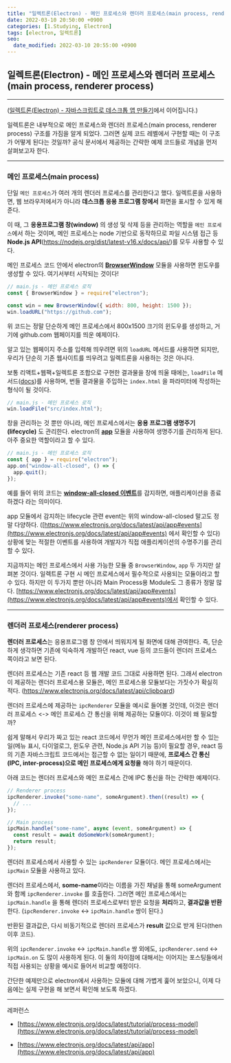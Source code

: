 ```yaml
---
title: "일렉트론(Electron) - 메인 프로세스와 렌더러 프로세스(main process, renderer process)"
date: 2022-03-10 20:50:00 +0900
categories: [1.Studying, Electron]
tags: [electron, 일렉트론]
seo:
  date_modified: 2022-03-10 20:55:00 +0900
---
```


## **일렉트론(Electron) - 메인 프로세스와 렌더러 프로세스(main process, renderer process)**

---

([일렉트론(Electron) - 자바스크립트로 데스크톱 앱 만들기](https://chanhuiseok.github.io/posts/electron-1/)에서 이어집니다.)

일렉트론은 내부적으로 메인 프로세스와 렌더러 프로세스(main process, renderer process) 구조를 가짐을 알게 되었다. 그러면 실제 코드 레벨에서 구현할 때는 이 구조가 어떻게 된다는 것일까? 공식 문서에서 제공하는 간략한 예제 코드들로 개념을 먼저 살펴보고자 한다.

---

### **메인 프로세스(main process)**

단일 `메인 프로세스`가 여러 개의 렌더러 프로세스를 관리한다고 했다. 일렉트론을 사용하면, 웹 브라우저에서가 아니라 **데스크톱 응용 프로그램 창에서** 화면을 표시할 수 있게 해 준다.

이 때, 그 **응용프로그램 창(window)** 의 생성 및 삭제 등을 관리하는 역할을 `메인 프로세스`에서 하는 것이며, 메인 프로세스는 node 기반으로 동작하므로 파일 시스템 접근 등 **Node.js API**(https://nodejs.org/dist/latest-v16.x/docs/api/)를 모두 사용할 수 있다.

메인 프로세스 코드 안에서 electron의 [**BrowserWindow**](https://www.electronjs.org/docs/latest/api/browser-window) 모듈을 사용하면 윈도우를 생성할 수 있다. 여기서부터 시작되는 것이다!

```js
// main.js - 메인 프로세스 로직
const { BrowserWindow } = require("electron");

const win = new BrowserWindow({ width: 800, height: 1500 });
win.loadURL("https://github.com");
```

위 코드는 정말 단순하게 메인 프로세스에서 800x1500 크기의 윈도우를 생성하고, 거기에 github.com 웹페이지를 띄운 예제이다.

알고 있는 웹페이지 주소를 입력해 띄우려면 위의 `loadURL` 메서드를 사용하면 되지만, 우리가 단순히 기존 웹사이트를 띄우려고 일렉트론을 사용하는 것은 아니다.

보통 리액트+웹팩+일렉트론 조합으로 구현한 결과물을 창에 띄울 때에는, `loadFile` 메서드([docs](https://www.electronjs.org/docs/latest/api/web-contents#contentsloadfilefilepath-options))를 사용하며, 번들 결과물을 주입하는 `index.html` 을 파라미터에 작성하는 형식이 될 것이다.

```js
// main.js - 메인 프로세스 로직
win.loadFile("src/index.html");
```

창을 관리하는 것 뿐만 아니라, 메인 프로세스에서는 **응용 프로그램 생명주기(lifecycle)** 도 관리한다. electron의 **[app](https://www.electronjs.org/docs/latest/api/app)** 모듈을 사용하여 생명주기를 관리하게 된다. 아주 중요한 역할이라고 할 수 있다.

```js
// main.js - 메인 프로세스 로직
const { app } = require("electron");
app.on("window-all-closed", () => {
  app.quit();
});
```

예를 들어 위의 코드는 [**window-all-closed 이벤트**](https://www.electronjs.org/docs/latest/api/app#event-window-all-closed)를 감지하면, 애플리케이션을 종료하겠다 라는 의미이다.

app 모듈에서 감지하는 lifecycle 관련 event는 위의 window-all-closed 말고도 정말 다양하다. ([https://www.electronjs.org/docs/latest/api/app#events](https://www.electronjs.org/docs/latest/api/app#events) 에서 확인할 수 있다) 상황에 맞는 적절한 이벤트를 사용하여 개발자가 직접 애플리케이션의 수명주기를 관리할 수 있다.

지금까지는 메인 프로세스에서 사용 가능한 모듈 중 `BrowserWindow`, `app` 두 가지만 살펴본 것이다. 일렉트론 구현 시 메인 프로세스에서 필수적으로 사용되는 모듈이라고 할 수 있다. 하지만 이 두가지 뿐만 아니라 Main Process용 Module도 그 종류가 정말 많다. [https://www.electronjs.org/docs/latest/api/app#events](https://www.electronjs.org/docs/latest/api/app#events)에서 확인할 수 있다.

---

### **렌더러 프로세스(renderer process)**

**렌더러 프로세스**는 응용프로그램 창 안에서 띄워지게 될 화면에 대해 관여한다. 즉, 단순하게 생각하면 기존에 익숙하게 개발하던 react, vue 등의 코드들이 렌더러 프로세스 쪽이라고 보면 된다.

렌더러 프로세스는 기존 react 등 웹 개발 코드 그대로 사용하면 된다. 그래서 electron이 제공하는 렌더러 프로세스용 모듈은, 메인 프로세스용 모듈보다는 가짓수가 확실히 적다. (https://www.electronjs.org/docs/latest/api/clipboard)

렌더러 프로세스에 제공하는 `ipcRenderer` 모듈을 예시로 들어볼 것인데, 이것은 렌더러 프로세스 <-> 메인 프로세스 간 통신을 위해 제공하는 모듈이다. 이것이 왜 필요할까?

쉽게 말해서 우리가 짜고 있는 react 코드에서 무언가 메인 프로세스에서만 할 수 있는 일(메뉴 표시, 다이얼로그, 윈도우 관련, Node.js API 기능 등)이 필요할 경우, react 등의 기존 자바스크립트 코드에서는 접근할 수 없는 일이기 때문에, **프로세스 간 통신(IPC, inter-process)으로 메인 프로세스에게 요청을** 해야 하기 때문이다.

아래 코드는 렌더러 프로세스와 메인 프로세스 간에 IPC 통신을 하는 간략한 예제이다.

```js
// Renderer process
ipcRenderer.invoke("some-name", someArgument).then((result) => {
  // ...
});

// Main process
ipcMain.handle("some-name", async (event, someArgument) => {
  const result = await doSomeWork(someArgument);
  return result;
});
```

렌더러 프로세스에서 사용할 수 있는 `ipcRenderer` 모듈이다. 메인 프로세스에서는 `ipcMain` 모듈을 사용하고 있다.

렌더러 프로세스에서, **some-name**이라는 이름을 가진 채널을 통해 someArgument와 함께 `ipcRenderer.invoke` 를 호출한다. 그러면 메인 프로세스에서는 `ipcMain.handle` 을 통해 렌더러 프로세스로부터 받은 요청을 **처리**하고, **결과값을 반환**한다. (`ipcRenderer.invoke` <-> `ipcMain.handle` 쌍이 된다.)

반환된 결과값은, 다시 비동기적으로 렌더러 프로세스가 **result** 값으로 받게 된다(then 이후 코드).

위의 `ipcRenderer.invoke` <-> `ipcMain.handle` 쌍 외에도, `ipcRenderer.send` <-> `ipcMain.on` 도 많이 사용하게 된다. 이 둘의 차이점에 대해서는 이어지는 포스팅들에서 직접 사용되는 상황을 예시로 들어서 비교할 예정이다.

간단한 예제만으로 electron에서 사용하는 모듈에 대해 가볍게 훑어 보았으니, 이제 다음에는 실제 구현을 해 보면서 확인해 보도록 하겠다.

---

레퍼런스

- [https://www.electronjs.org/docs/latest/tutorial/process-model](https://www.electronjs.org/docs/latest/tutorial/process-model)

- [https://www.electronjs.org/docs/latest/api/app](https://www.electronjs.org/docs/latest/api/app)
